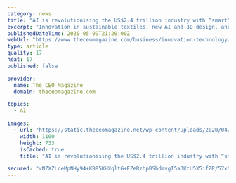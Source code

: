```yaml
---
category: news
title: "AI is revolutionising the US$2.4 trillion industry with “smart” fashion"
excerpt: "Innovation in sustainable textiles, new AI and 3D design, and wellness wearables are set to radically transform the fashion industry."
publishedDateTime: 2020-05-09T21:20:00Z
webUrl: "https://www.theceomagazine.com/business/innovation-technology/ai-smart-fashion/"
type: article
quality: 17
heat: 17
published: false

provider:
  name: The CEO Magazine
  domain: theceomagazine.com

topics:
  - AI

images:
  - url: "https://static.theceomagazine.net/wp-content/uploads/2020/04/02111121/Fashion-Revolution-1100x733.jpg"
    width: 1100
    height: 733
    isCached: true
    title: "AI is revolutionising the US$2.4 trillion industry with “smart” fashion"

secured: "vNZXZLceMpNHy94+KB85KHXqltG+EZeRzhpBSbdmvgT5a3KtU5X5ifZP/57xSK6FSa65ibzmwrgrSqlX2guxV6+CcqwDQpXarEbioWGUf06C78ZRU49q2JcqyzWkTMzlUN3X/XNa70hvlNJ9ZCLUd0B40YwpVpKT1Qyk3VXOGPQeidTvSa4UayaPFOGKB8eTRZ4thvVl+daRVQyR4v0ZhIQb7aEm8Wi5YjlQddrInOJ9tfKOi97saGdj4hisv6smURET6bg40QH+sokgr9xlb6YQsqQRtUMPlxFVXUovZq5h8J5/Wtwvh73bzAt0njfo;eAwxabz1Nk9gr5nnALarww=="
---
```


